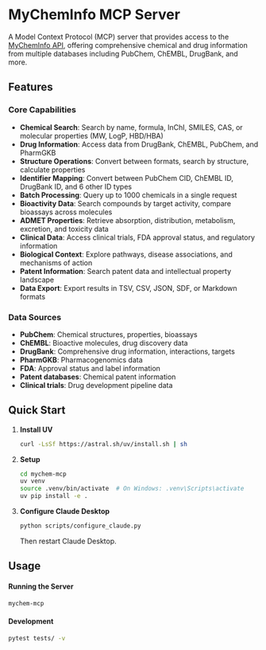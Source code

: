 # MyChemInfo MCP Server

A Model Context Protocol (MCP) server that provides access to the [MyChemInfo API](https://mychem.info/), offering comprehensive chemical and drug information from multiple databases including PubChem, ChEMBL, DrugBank, and more.

## Features

### Core Capabilities
- **Chemical Search**: Search by name, formula, InChI, SMILES, CAS, or molecular properties (MW, LogP, HBD/HBA)
- **Drug Information**: Access data from DrugBank, ChEMBL, PubChem, and PharmGKB
- **Structure Operations**: Convert between formats, search by structure, calculate properties
- **Identifier Mapping**: Convert between PubChem CID, ChEMBL ID, DrugBank ID, and 6 other ID types
- **Batch Processing**: Query up to 1000 chemicals in a single request
- **Bioactivity Data**: Search compounds by target activity, compare bioassays across molecules
- **ADMET Properties**: Retrieve absorption, distribution, metabolism, excretion, and toxicity data
- **Clinical Data**: Access clinical trials, FDA approval status, and regulatory information
- **Biological Context**: Explore pathways, disease associations, and mechanisms of action
- **Patent Information**: Search patent data and intellectual property landscape
- **Data Export**: Export results in TSV, CSV, JSON, SDF, or Markdown formats

### Data Sources
- **PubChem**: Chemical structures, properties, bioassays
- **ChEMBL**: Bioactive molecules, drug discovery data
- **DrugBank**: Comprehensive drug information, interactions, targets
- **PharmGKB**: Pharmacogenomics data
- **FDA**: Approval status and label information
- **Patent databases**: Chemical patent information
- **Clinical trials**: Drug development pipeline data

## Quick Start

1. **Install UV**
   ```bash
   curl -LsSf https://astral.sh/uv/install.sh | sh
   ```

2. **Setup**
   ```bash
   cd mychem-mcp
   uv venv
   source .venv/bin/activate  # On Windows: .venv\Scripts\activate
   uv pip install -e .
   ```

3. **Configure Claude Desktop**
   ```bash
   python scripts/configure_claude.py
   ```
   Then restart Claude Desktop.

## Usage

#### Running the Server

```bash
mychem-mcp
```

#### Development

```bash
pytest tests/ -v
```
